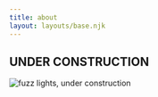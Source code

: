 ```yaml
---
title: about
layout: layouts/base.njk
---
```

## UNDER CONSTRUCTION

<image src="images/fuzzlights.jpg" alt="fuzz lights, under construction"/>
